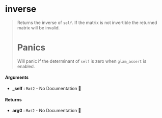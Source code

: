 # inverse

>  Returns the inverse of `self`.
>  If the matrix is not invertible the returned matrix will be invalid.
>  # Panics
>  Will panic if the determinant of `self` is zero when `glam_assert` is enabled.

#### Arguments

- **\_self** : `Mat2` \- No Documentation 🚧

#### Returns

- **arg0** : `Mat2` \- No Documentation 🚧